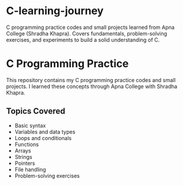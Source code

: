 # C-learning-journey
C programming practice codes and small projects learned from Apna College (Shradha Khapra). Covers fundamentals, problem-solving exercises, and experiments to build a solid understanding of C.

# C Programming Practice

This repository contains my C programming practice codes and small projects. I learned these concepts through Apna College with Shradha Khapra.

## Topics Covered
- Basic syntax
- Variables and data types
- Loops and conditionals
- Functions
- Arrays
- Strings
- Pointers
- File handling
- Problem-solving exercises


